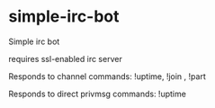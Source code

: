 simple-irc-bot
==============

Simple irc bot

requires ssl-enabled irc server

Responds to channel commands: !uptime, !join <chan>, !part <chan>

Responds to direct privmsg commands: !uptime
